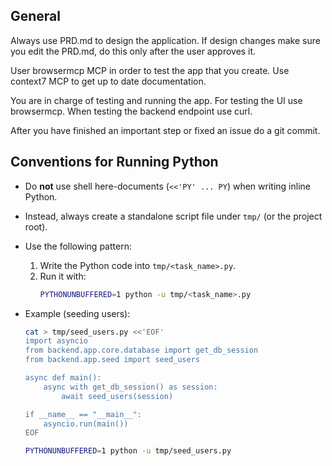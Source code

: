 ## General

Always use PRD.md to design the application.
If design changes make sure you edit the PRD.md, do this only after the user approves it.

User browsermcp MCP in order to test the app that you create.
Use context7 MCP to get up to date documentation.

You are in charge of testing and running the app.
For testing the UI use browsermcp.
When testing the backend endpoint use curl.

After you have finished an important step or fixed an issue do a git commit.

## Conventions for Running Python

- Do **not** use shell here-documents (`<<'PY' ... PY`) when writing inline Python.
- Instead, always create a standalone script file under `tmp/` (or the project root).
- Use the following pattern:

  1. Write the Python code into `tmp/<task_name>.py`.
  2. Run it with:
     ```bash
     PYTHONUNBUFFERED=1 python -u tmp/<task_name>.py
     ```

- Example (seeding users):

  ```bash
  cat > tmp/seed_users.py <<'EOF'
  import asyncio
  from backend.app.core.database import get_db_session
  from backend.app.seed import seed_users

  async def main():
      async with get_db_session() as session:
          await seed_users(session)

  if __name__ == "__main__":
      asyncio.run(main())
  EOF

  PYTHONUNBUFFERED=1 python -u tmp/seed_users.py
  